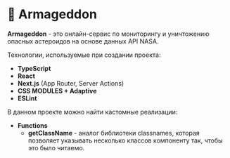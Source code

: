 # 🌠 Armageddon

**Armageddon** - это  онлайн-сервис по мониторингу и уничтожению опасных астероидов на основе данных API NASA.

Технологии, используемые при создании проекта:
+ **TypeScript**
+ **React**
+ **Next.js** (App Router, Server Actions)
+ **CSS MODULES + Adaptive**
+ **ESLint**

В данном проекте можно найти кастомные реализации:
+ **Functions**
  + **getClassName** - аналог библиотеки classnames, которая позволяет указывать несколько классов компоненту так, чтобы это было читаемо.
